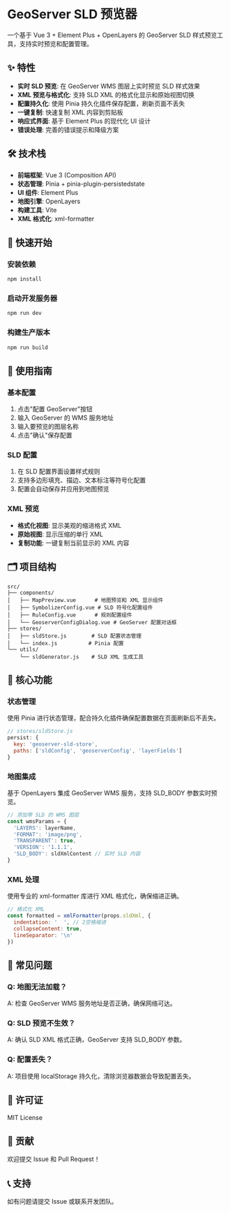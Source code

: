 # GeoServer SLD 预览器

一个基于 Vue 3 + Element Plus + OpenLayers 的 GeoServer SLD 样式预览工具，支持实时预览和配置管理。

## ✨ 特性

- **实时 SLD 预览**: 在 GeoServer WMS 图层上实时预览 SLD 样式效果
- **XML 预览与格式化**: 支持 SLD XML 的格式化显示和原始视图切换
- **配置持久化**: 使用 Pinia 持久化插件保存配置，刷新页面不丢失
- **一键复制**: 快速复制 XML 内容到剪贴板
- **响应式界面**: 基于 Element Plus 的现代化 UI 设计
- **错误处理**: 完善的错误提示和降级方案

## 🛠️ 技术栈

- **前端框架**: Vue 3 (Composition API)
- **状态管理**: Pinia + pinia-plugin-persistedstate
- **UI 组件**: Element Plus
- **地图引擎**: OpenLayers
- **构建工具**: Vite
- **XML 格式化**: xml-formatter

## 🚀 快速开始

### 安装依赖

```bash
npm install
```

### 启动开发服务器

```bash
npm run dev
```

### 构建生产版本

```bash
npm run build
```

## 📖 使用指南

### 基本配置

1. 点击"配置 GeoServer"按钮
2. 输入 GeoServer 的 WMS 服务地址
3. 输入要预览的图层名称
4. 点击"确认"保存配置

### SLD 配置

1. 在 SLD 配置界面设置样式规则
2. 支持多边形填充、描边、文本标注等符号化配置
3. 配置会自动保存并应用到地图预览

### XML 预览

- **格式化视图**: 显示美观的缩进格式 XML
- **原始视图**: 显示压缩的单行 XML
- **复制功能**: 一键复制当前显示的 XML 内容

## 🗂️ 项目结构

```
src/
├── components/
│   ├── MapPreview.vue      # 地图预览和 XML 显示组件
│   ├── SymbolizerConfig.vue # SLD 符号化配置组件
│   ├── RuleConfig.vue      # 规则配置组件
│   └── GeoserverConfigDialog.vue # GeoServer 配置对话框
├── stores/
│   ├── sldStore.js        # SLD 配置状态管理
│   └── index.js          # Pinia 配置
└── utils/
    └── sldGenerator.js    # SLD XML 生成工具
```

## 🔧 核心功能

### 状态管理

使用 Pinia 进行状态管理，配合持久化插件确保配置数据在页面刷新后不丢失。

```javascript
// stores/sldStore.js
persist: {
  key: 'geoserver-sld-store',
  paths: ['sldConfig', 'geoserverConfig', 'layerFields']
}
```

### 地图集成

基于 OpenLayers 集成 GeoServer WMS 服务，支持 SLD_BODY 参数实时预览。

```javascript
// 添加带 SLD 的 WMS 图层
const wmsParams = {
  'LAYERS': layerName,
  'FORMAT': 'image/png',
  'TRANSPARENT': true,
  'VERSION': '1.1.1',
  'SLD_BODY': sldXmlContent // 实时 SLD 内容
}
```

### XML 处理

使用专业的 xml-formatter 库进行 XML 格式化，确保缩进正确。

```javascript
// 格式化 XML
const formatted = xmlFormatter(props.sldXml, {
  indentation: '  ', // 2空格缩进
  collapseContent: true,
  lineSeparator: '\n'
})
```

## 🐛 常见问题

### Q: 地图无法加载？
A: 检查 GeoServer WMS 服务地址是否正确，确保网络可达。

### Q: SLD 预览不生效？
A: 确认 SLD XML 格式正确，GeoServer 支持 SLD_BODY 参数。

### Q: 配置丢失？
A: 项目使用 localStorage 持久化，清除浏览器数据会导致配置丢失。

## 📄 许可证

MIT License

## 🤝 贡献

欢迎提交 Issue 和 Pull Request！

## 📞 支持

如有问题请提交 Issue 或联系开发团队。